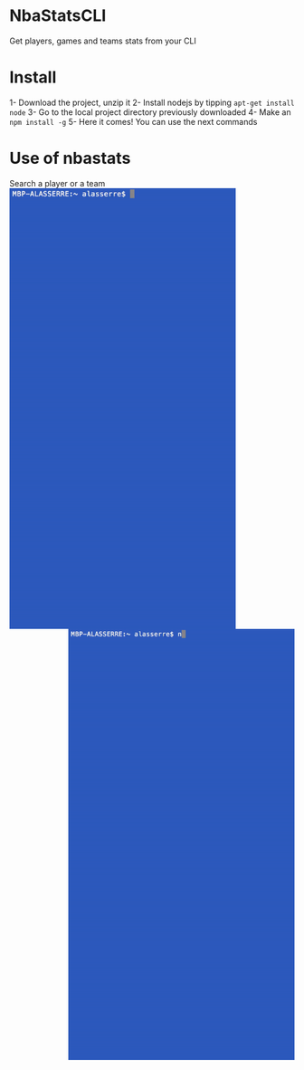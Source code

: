 # NbaStatsCLI
Get players, games and teams stats from your CLI

# Install
1- Download the project, unzip it
2- Install nodejs by tipping `apt-get install node`
3- Go to the local project directory previously downloaded
4- Make an `npm install -g`
5- Here it comes! You can use the next commands

# Use of nbastats
Search a player or a team
<br><img style="float:left" src="https://raw.githubusercontent.com/anthlasserre/NbaStatsCLI/master/imgReadme/nbaStatsSearchPlayer.gif" width="400" />
<img style="float:right" src="https://raw.githubusercontent.com/anthlasserre/NbaStatsCLI/master/imgReadme/nbaStatsSearchTeamPlayer.gif" width="400" />

